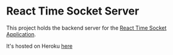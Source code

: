# React Time Socket Server

This project holds the backend server for the [React Time Socket Application](https://drewisdorner.github.io/react-socket-timer-frontend/).

It's hosted on Heroku [here](https://react-socket-time.herokuapp.com/)